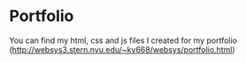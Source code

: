 # Portfolio

You can find my html, css and js files I created for my portfolio (http://websys3.stern.nyu.edu/~kv668/websys/portfolio.html)
